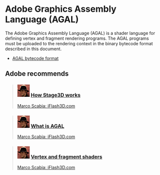 # Adobe Graphics Assembly Language (AGAL)

The Adobe Graphics Assembly Language (AGAL) is a shader language for defining
vertex and fragment rendering programs. The AGAL programs must be uploaded to
the rendering context in the binary bytecode format described in this document.

- [AGAL bytecode format](./agal-bytecode-format.md)

## Adobe recommends

> <h3 id="how-stage3d-works"><img src="../../img/marco_scabia.png" /> <a href="http://goo.gl/KB34I">How Stage3D works</a></h3>
> <a href="http://goo.gl/sVKdP">Marco Scabia: iFlash3D.com</a>

> <h3 id="what-is-agal"><img src="../../img/marco_scabia.png" /> <a href="http://goo.gl/kgZ3Y">What
> is AGAL</a></h3>
> <a href="http://goo.gl/sVKdP">Marco Scabia: iFlash3D.com</a>

> <h3 id="vertex-and-fragment-shaders"><img src="../../img/marco_scabia.png" /> <a href="http://goo.gl/EfT4p">Vertex and fragment shaders</a></h3>
> <a href="http://goo.gl/sVKdP">Marco Scabia: iFlash3D.com</a>
